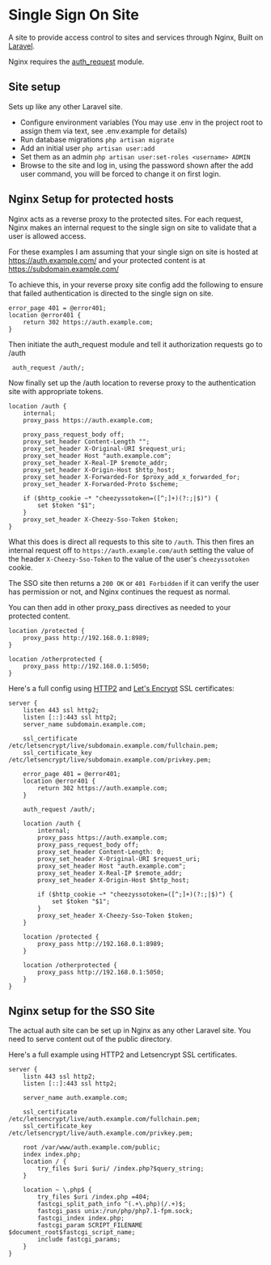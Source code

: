 # Single Sign On Site

A site to provide access control to sites and services through Nginx, Built on [Laravel](https://laravel.com/).

Nginx requires the [auth_request](http://nginx.org/en/docs/http/ngx_http_auth_request_module.html) module.

## Site setup

Sets up like any other Laravel site.

 * Configure environment variables (You may use .env in the project root to assign them via text, see .env.example for details)
 * Run database migrations ```php artisan migrate```
 * Add an initial user ```php artisan user:add```
 * Set them as an admin ```php artisan user:set-roles <username> ADMIN```
 * Browse to the site and log in, using the password shown after the add user command, you will be forced to change it on first login.

## Nginx Setup for protected hosts

Nginx acts as a reverse proxy to the protected sites. For each request, Nginx makes an internal request to the single sign on site to validate that a user is allowed access.

For these examples I am assuming that your single sign on site is hosted at https://auth.example.com/ and your protected content is at https://subdomain.example.com/

To achieve this, in your reverse proxy site config add the following to ensure that failed authentication is directed to the single sign on site.

```nginx
error_page 401 = @error401;
location @error401 {
    return 302 https://auth.example.com;
}
```

Then initiate the auth_request module and tell it authorization requests go to /auth

``` auth_request /auth/;```

Now finally set up the /auth location to reverse proxy to the authentication site with appropriate tokens.

```nginx
location /auth {
    internal;
    proxy_pass https://auth.example.com;

    proxy_pass_request_body off;
    proxy_set_header Content-Length "";
    proxy_set_header X-Original-URI $request_uri;
    proxy_set_header Host "auth.example.com";
    proxy_set_header X-Real-IP $remote_addr;
    proxy_set_header X-Origin-Host $http_host;
    proxy_set_header X-Forwarded-For $proxy_add_x_forwarded_for;
    proxy_set_header X-Forwarded-Proto $scheme;

    if ($http_cookie ~* "cheezyssotoken=([^;]+)(?:;|$)") {
        set $token "$1";
    }
    proxy_set_header X-Cheezy-Sso-Token $token;
}
```

What this does is direct all requests to this site to ```/auth```. This then fires an internal request off to ```https://auth.example.com/auth``` setting the value of the header ```X-Cheezy-Sso-Token``` to the value of the user's ```cheezyssotoken``` cookie.
 
The SSO site then returns a ```200 OK``` or ```401 Forbidden``` if it can verify the user has permission or not, and Nginx continues the request as normal.

You can then add in other proxy_pass directives as needed to your protected content.

```nginx
location /protected {
    proxy_pass http://192.168.0.1:8989;
}

location /otherprotected {
    proxy_pass http://192.168.0.1:5050;
}
```

Here's a full config using [HTTP2](https://en.wikipedia.org/wiki/HTTP/2) and [Let's Encrypt](https://letsencrypt.org/) SSL certificates:

```nginx
server {
    listen 443 ssl http2;
    listen [::]:443 ssl http2;
    server_name subdomain.example.com;
    
    ssl_certificate /etc/letsencrypt/live/subdomain.example.com/fullchain.pem;
    ssl_certificate_key /etc/letsencrypt/live/subdomain.example.com/privkey.pem;
    
    error_page 401 = @error401;
    location @error401 {
        return 302 https://auth.example.com;
    }
    
    auth_request /auth/;
    
    location /auth {
        internal;
        proxy_pass https://auth.example.com;
        proxy_pass_request_body off;
        proxy_set_header Content-Length: 0;
        proxy_set_header X-Original-URI $request_uri;
        proxy_set_header Host "auth.example.com";
        proxy_set_header X-Real-IP $remote_addr;
        proxy_set_header X-Origin-Host $http_host;
        
        if ($http_cookie ~* "cheezyssotoken=([^;]+)(?:;|$)") {
            set $token "$1";
        }
        proxy_set_header X-Cheezy-Sso-Token $token;
    }
    
    location /protected {
        proxy_pass http://192.168.0.1:8989;
    }
    
    location /otherprotected {
        proxy_pass http://192.168.0.1:5050;
    }
}
```

## Nginx setup for the SSO Site

The actual auth site can be set up in Nginx as any other Laravel site. You need to serve content out of the public directory.

Here's a full example using HTTP2 and Letsencrypt SSL certificates.

```nginx
server {
    listn 443 ssl http2;
    listen [::]:443 ssl http2;
    
    server_name auth.example.com;
    
    ssl_certificate /etc/letsencrypt/live/auth.example.com/fullchain.pem;
    ssl_certificate_key /etc/letsencrypt/live/auth.example.com/privkey.pem;
    
    root /var/www/auth.example.com/public;
    index index.php;
    location / {
        try_files $uri $uri/ /index.php?$query_string;
    }
    
    location ~ \.php$ {
        try_files $uri /index.php =404;
        fastcgi_split_path_info ^(.+\.php)(/.+)$;
        fastcgi_pass unix:/run/php/php7.1-fpm.sock;
        fastcgi_index index.php;
        fastcgi_param SCRIPT_FILENAME $document_root$fastcgi_script_name;
        include fastcgi_params;
    }
}
```